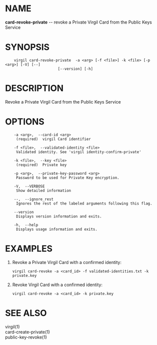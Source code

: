 NAME
====

**card-revoke-private** -- revoke a Private Virgil Card from the Public
Keys Service

SYNOPSIS
========

        virgil card-revoke-private  -a <arg> [-f <file>] -k <file> [-p <arg>] [-V] [--]
                            [--version] [-h]

DESCRIPTION
===========

Revoke a Private Virgil Card from the Public Keys Service

OPTIONS
=======

        -a <arg>,  --card-id <arg>
         (required)  virgil Card identifier

        -f <file>,  --validated-identity <file>
         Validated identity. See 'virgil identity-confirm-private'

        -k <file>,  --key <file>
         (required)  Private key

        -p <arg>,  --private-key-password <arg>
         Password to be used for Private Key encryption.

        -V,  --VERBOSE
         Show detailed information

        --,  --ignore_rest
         Ignores the rest of the labeled arguments following this flag.

        --version
         Displays version information and exits.

        -h,  --help
         Displays usage information and exits.

EXAMPLES
========

1.  Revoke a Private Virgil Card with a confirmed identity:

        virgil card-revoke -a <card_id> -f validated-identities.txt -k private.key

2.  Revoke Virgil Card with a confirmed identity:

        virgil card-revoke -a <card_id> -k private.key

SEE ALSO
========

virgil(1)  
card-create-private(1)  
public-key-revoke(1)
